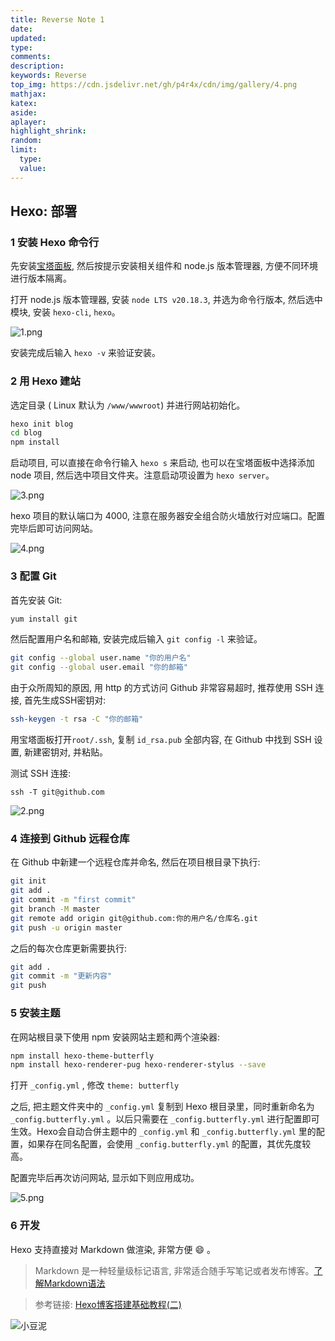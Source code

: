 ```yaml
---
title: Reverse Note 1
date:
updated:
type:
comments:
description: 
keywords: Reverse
top_img: https://cdn.jsdelivr.net/gh/p4r4x/cdn/img/gallery/4.png
mathjax:
katex:
aside:
aplayer: 
highlight_shrink:
random:
limit:
  type:
  value:
---
```

##  Hexo: 部署

### 1 安装 Hexo 命令行

先安装[宝塔面板](https://www.bt.cn/new/index.html), 然后按提示安装相关组件和 node.js 版本管理器, 方便不同环境进行版本隔离。

打开 node.js 版本管理器, 安装 `node LTS v20.18.3`, 并选为命令行版本, 然后选中模块, 安装 `hexo-cli`, `hexo`。

![1.png](https://cdn.jsdelivr.net/gh/p4r4x/cdn/post/hexo_build/1.png)

安装完成后输入 `hexo -v` 来验证安装。

### 2 用 Hexo 建站

选定目录 ( Linux 默认为 `/www/wwwroot`) 并进行网站初始化。

```bash
hexo init blog
cd blog
npm install
```

启动项目, 可以直接在命令行输入 `hexo s` 来启动, 也可以在宝塔面板中选择添加 node 项目, 然后选中项目文件夹。注意启动项设置为 `hexo server`。

![3.png](https://cdn.jsdelivr.net/gh/p4r4x/cdn/post/hexo_build/3.png)

hexo 项目的默认端口为 4000, 注意在服务器安全组合防火墙放行对应端口。配置完毕后即可访问网站。

![4.png](https://cdn.jsdelivr.net/gh/p4r4x/cdn/post/hexo_build/4.png)

### 3 配置 Git

首先安装 Git:

```bash
yum install git
```

然后配置用户名和邮箱, 安装完成后输入 `git config -l` 来验证。

```bash
git config --global user.name "你的用户名"
git config --global user.email "你的邮箱"
```

由于众所周知的原因, 用 http 的方式访问 Github 非常容易超时, 推荐使用 SSH 连接, 首先生成SSH密钥对:

```bash
ssh-keygen -t rsa -C "你的邮箱"
```

用宝塔面板打开`root/.ssh`, 复制 `id_rsa.pub` 全部内容, 在 Github 中找到 SSH 设置, 新建密钥对, 并粘贴。

测试 SSH 连接:

```
ssh -T git@github.com
```

![2.png](https://cdn.jsdelivr.net/gh/p4r4x/cdn/post/hexo_build/2.png)

### 4 连接到 Github 远程仓库

在 Github 中新建一个远程仓库并命名, 然后在项目根目录下执行:

```bash
git init
git add .
git commit -m "first commit"
git branch -M master
git remote add origin git@github.com:你的用户名/仓库名.git
git push -u origin master
```

之后的每次仓库更新需要执行:

```bash
git add .
git commit -m "更新内容"
git push
```
### 5 安装主题

在网站根目录下使用 npm 安装网站主题和两个渲染器:

```bash
npm install hexo-theme-butterfly 
npm install hexo-renderer-pug hexo-renderer-stylus --save
```
打开 `_config.yml` , 修改 `theme: butterfly` 

之后, 把主题文件夹中的 `_config.yml` 复制到 Hexo 根目录里，同时重新命名为 `_config.butterfly.yml` 。以后只需要在 `_config.butterfly.yml` 进行配置即可生效。Hexo会自动合併主题中的 `_config.yml` 和 `_config.butterfly.yml` 里的配置，如果存在同名配置，会使用 `_config.butterfly.yml` 的配置，其优先度较高。

配置完毕后再次访问网站, 显示如下则应用成功。

![5.png](https://cdn.jsdelivr.net/gh/p4r4x/cdn/post/hexo_build/5.png)

### 6 开发

Hexo 支持直接对 Markdown 做渲染, 非常方便 :smile: 。

>   Markdown 是一种轻量级标记语言, 非常适合随手写笔记或者发布博客。[了解Markdown语法](https://www.runoob.com/markdown/md-tutorial.html)

>   参考链接: [Hexo博客搭建基础教程(二)](https://www.fomal.cc/posts/4aa2d85f.html)

![小豆泥](https://cdn.jsdelivr.net/gh/p4r4x/cdn/xiaoniuni.gif)
